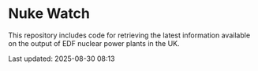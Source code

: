 # Nuke Watch

This repository includes code for retrieving the latest information available on the output of EDF nuclear power plants in the UK.

Last updated: 2025-08-30 08:13